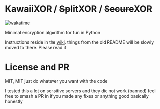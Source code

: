 # KawaiiXOR / ~~Sp~~litXOR / ~~Secur~~eXOR
[![wakatime](https://wakatime.com/badge/github/Special-Rocket-Agents/KawaiiXOR.svg)](https://wakatime.com/badge/github/Special-Rocket-Agents/KawaiiXOR)

Minimal encryption algorithm for fun in Python

Instructions reside in the [wiki](https://github.com/Special-Rocket-Agents/KawaiiXOR/wiki). things from the old README will be slowly moved to there. Please read it
# License and PR
MIT, MIT just do whatever you want with the code

I tested this a lot on sensitive servers and they did not work (banned)
feel free to smash a PR in if you made any fixes or anything good basically honestly
